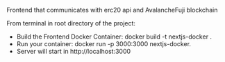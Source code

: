Frontend that communicates with erc20 api and AvalancheFuji blockchain

From terminal in root directory of the project:
- Build the Frontend Docker Container: docker build -t nextjs-docker .
- Run your container: docker run -p 3000:3000 nextjs-docker.
- Server will start in http://localhost:3000
